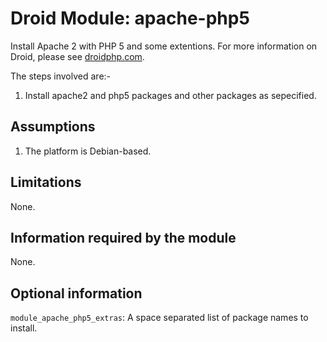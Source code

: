 # Droid Module: apache-php5

Install Apache 2 with PHP 5 and some extentions. For more information on Droid,
please see [droidphp.com](http://droidphp.com).

The steps involved are:-

1. Install apache2 and php5 packages and other packages as sepecified.


## Assumptions

1. The platform is Debian-based.


## Limitations

None.


## Information required by the module

None.


## Optional information

`module_apache_php5_extras`: A space separated list of package names to
install.
